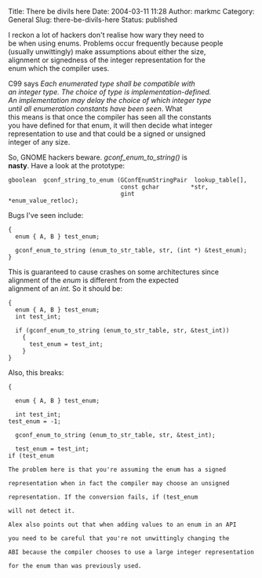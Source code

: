 Title: There be divils here
Date: 2004-03-11 11:28
Author: markmc
Category: General
Slug: there-be-divils-here
Status: published

I reckon a lot of hackers don't realise how wary they need to  
be when using enums. Problems occur frequently because people  
(usually unwittingly) make assumptions about either the size,  
alignment or signedness of the integer representation for the  
enum which the compiler uses.

C99 says *Each enumerated type shall be compatible with  
an integer type. The choice of type is implementation-defined.  
An implementation may delay the choice of which integer type  
until all enumeration constants have been seen*. What  
this means is that once the compiler has seen all the constants  
you have defined for that enum, it will then decide what integer  
representation to use and that could be a signed or unsigned  
integer of any size.

So, GNOME hackers beware. *gconf\_enum\_to\_string()* is  
**nasty**. Have a look at the prototype:

    gboolean  gconf_string_to_enum (GConfEnumStringPair  lookup_table[],
                                    const gchar         *str,
                                    gint                *enum_value_retloc);
      

</p>
Bugs I've seen include:

    {
      enum { A, B } test_enum;

      gconf_enum_to_string (enum_to_str_table, str, (int *) &test_enum);
    }
      

This is guaranteed to cause crashes on some architectures since  
alignment of the *enum* is different from the expected  
alignment of an *int*. So it should be:

    {
      enum { A, B } test_enum;
      int test_int;

      if (gconf_enum_to_string (enum_to_str_table, str, &test_int))
        {
          test_enum = test_int;
        }
    }
      

Also, this breaks:

    {

      enum { A, B } test_enum;

      int test_int;
    test_enum = -1;

      gconf_enum_to_string (enum_to_str_table, str, &test_int);

      test_enum = test_int;
    if (test_enum

    The problem here is that you're assuming the enum has a signed

    representation when in fact the compiler may choose an unsigned

    representation. If the conversion fails, if (test_enum

    will not detect it.

    Alex also points out that when adding values to an enum in an API

    you need to be careful that you're not unwittingly changing the

    ABI because the compiler chooses to use a large integer representation

    for the enum than was previously used.
